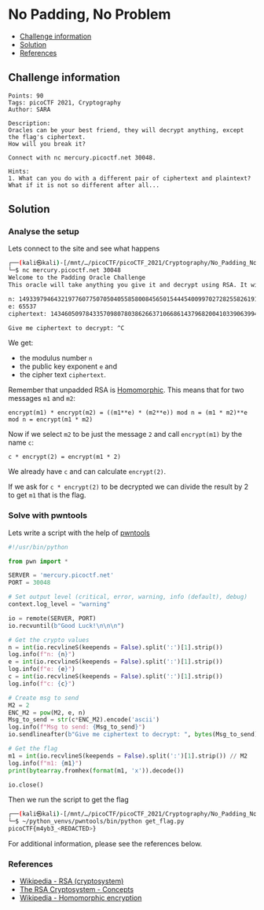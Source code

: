 # No Padding, No Problem

- [Challenge information](#challenge-information)
- [Solution](#solution)
- [References](#references)

## Challenge information
```
Points: 90
Tags: picoCTF 2021, Cryptography
Author: SARA

Description:
Oracles can be your best friend, they will decrypt anything, except the flag's ciphertext. 
How will you break it? 

Connect with nc mercury.picoctf.net 30048.

Hints:
1. What can you do with a different pair of ciphertext and plaintext? What if it is not so different after all...
```

## Solution

### Analyse the setup

Lets connect to the site and see what happens
```bash
┌──(kali㉿kali)-[/mnt/…/picoCTF/picoCTF_2021/Cryptography/No_Padding_No_Problem]
└─$ nc mercury.picoctf.net 30048
Welcome to the Padding Oracle Challenge
This oracle will take anything you give it and decrypt using RSA. It will not accept the ciphertext with the secret message... Good Luck!

n: 149339794643219776077507050405585800845650154445400997027282558261918295181128401226665909551062604507468313330240617458499797395756032257155674839996486166516574545027201628500180024314440747340226186308811844919358885944726556185137705076462329277448848067069859899665734103028988264186236265809461347046493
e: 65537
ciphertext: 143460509784335709807803862663710668614379682004103390639942551254527693255198262983067608505864006052197653296007286997320606631898297980440703747924065571216199654925519056776308507470427426932198403030157804868066287076368897153026433903487170719574584574181941166414723596175704184610511174191375169426606

Give me ciphertext to decrypt: ^C
```

We get:
 * the modulus number `n`
 * the public key exponent `e` and 
 * the cipher text `ciphertext`.

Remember that unpadded RSA is [Homomorphic](https://en.wikipedia.org/wiki/Homomorphic_encryption). This means that for two messages `m1` and `m2`:  

`encrypt(m1) * encrypt(m2) = ((m1**e) * (m2**e)) mod n = (m1 * m2)**e mod n = encrypt(m1 * m2)`

Now if we select `m2` to be just the message `2` and call `encrypt(m1)` by the name `c`:

`c * encrypt(2) = encrypt(m1 * 2)`

We already have `c` and can calculate `encrypt(2)`.

If we ask for `c * encrypt(2)` to be decrypted we can divide the result by 2 to get `m1` that is the flag.


### Solve with pwntools

Lets write a script with the help of [pwntools](https://docs.pwntools.com/en/stable/index.html)
```python
#!/usr/bin/python

from pwn import *

SERVER = 'mercury.picoctf.net'
PORT = 30048

# Set output level (critical, error, warning, info (default), debug)
context.log_level = "warning"

io = remote(SERVER, PORT)
io.recvuntil(b"Good Luck!\n\n\n")

# Get the crypto values
n = int(io.recvlineS(keepends = False).split(':')[1].strip())
log.info(f"n: {n}")
e = int(io.recvlineS(keepends = False).split(':')[1].strip())
log.info(f"e: {e}")
c = int(io.recvlineS(keepends = False).split(':')[1].strip())
log.info(f"c: {c}")

# Create msg to send
M2 = 2
ENC_M2 = pow(M2, e, n)
Msg_to_send = str(c*ENC_M2).encode('ascii')
log.info(f"Msg to send: {Msg_to_send}")
io.sendlineafter(b"Give me ciphertext to decrypt: ", bytes(Msg_to_send))

# Get the flag
m1 = int(io.recvlineS(keepends = False).split(':')[1].strip()) // M2
log.info(f"m1: {m1}")
print(bytearray.fromhex(format(m1, 'x')).decode())

io.close()
```

Then we run the script to get the flag
```bash
┌──(kali㉿kali)-[/mnt/…/picoCTF/picoCTF_2021/Cryptography/No_Padding_No_Problem]
└─$ ~/python_venvs/pwntools/bin/python get_flag.py
picoCTF{m4yb3_<REDACTED>}
```

For additional information, please see the references below.

### References

- [Wikipedia - RSA (cryptosystem)](https://en.wikipedia.org/wiki/RSA_(cryptosystem))
- [The RSA Cryptosystem - Concepts](https://cryptobook.nakov.com/asymmetric-key-ciphers/the-rsa-cryptosystem-concepts)
- [Wikipedia - Homomorphic encryption](https://en.wikipedia.org/wiki/Homomorphic_encryption)
